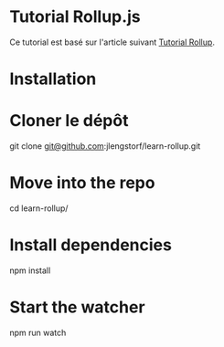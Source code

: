 # Tutorial Rollup.js

Ce tutorial est basé sur l'article suivant [Tutorial Rollup](https://code.lengstorf.com/learn-rollup-js/).  

# Installation 

# Cloner le dépôt
git clone git@github.com:jlengstorf/learn-rollup.git

# Move into the repo
cd learn-rollup/

# Install dependencies
npm install

# Start the watcher
npm run watch


